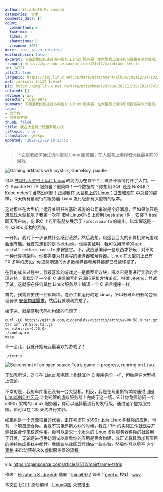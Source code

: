 ```yaml
---
author: Elizabeth K. Joseph
categories: 技术
comments_data: []
count:
  commentnum: 0
  favtimes: 0
  likes: 0
  sharetimes: 0
  viewnum: 3625
date: '2021-12-29 10:23:52'
editorchoice: false
excerpt: 下面是我如何通过访问虚拟 Linux 服务器，在大型机上编译和玩我最喜欢的游戏。
fromurl: https://opensource.com/article/21/12/mainframe-tetris
id: 14127
islctt: true
largepic: https://img.linux.net.cn/data/attachment/album/202112/29/102337wl9sx335t3gxguc5.jpg
url: /article-14127-1.html
pic: https://img.linux.net.cn/data/attachment/album/202112/29/102337wl9sx335t3gxguc5.jpg.thumb.jpg
related: []
reviewer: wxy
selector: lujun9972
summary: 下面是我如何通过访问虚拟 Linux 服务器，在大型机上编译和玩我最喜欢的游戏。
tags:
- 大型机
- 俄罗斯方块
thumb: false
title: 我在大型机上玩俄罗斯方块
titlepic: true
translator: geekpi
updated: '2021-12-29 10:23:52'
---
```



> 
> 下面是我如何通过访问虚拟 Linux 服务器，在大型机上编译和玩我最喜欢的游戏。
> 
> 
> 


![](https://img.linux.net.cn/data/attachment/album/202112/29/102337wl9sx335t3gxguc5.jpg "Gaming artifacts with joystick, GameBoy, paddle")


可以 [在现代大型机上运行 Linux](https://opensource.com/article/19/9/linux-mainframes-part-1) 的能力为在该平台上做各种事情打开了大门。一个 Apache HTTP 服务器？很简单！一个数据库？你想用 SQL 还是 NoSQL？Kubernetes？当然没问题！正如我在 [大型机上的 Linux：过去和现在](https://opensource.com/article/19/9/linux-mainframes-part-2) 中总结的那样，今天所有最流行的服务器 Linux 发行版都有大型机的版本。


这对那些在大型机上运行关键任务基础设施的公司来说是个好消息，但如果你只是想玩玩大型机呢？我第一次在 IBM LinuxONE 上使用 bash shell 时，安装了 irssi 聊天客户端，向 IRC 上的所有朋友展示了 `/proc/cpuinfo` 的输出，以炫耀这是一个 s390x 架构的系统。


一开始，我对下一步该做什么感到茫然。然后我想，用这台巨大的计算机来玩游戏会很有趣。我首先想到的是 [NetHack](https://www.nethack.org/)，但事实证明，我可以用简单的 `apt install nethack-console` 来安装它。不，我应该编译一些东西才好玩！对于每一种计算机架构，你都需要为其编写的编译器和解释器。Linux 在大型机上已有 20 多年的历史，你通常期望的大多数编译器和解释器都已经被移植了。


在我的成长过程中，我最喜欢的游戏之一是俄罗斯方块，所以它是我进行实验的合理选择。我找到了一个用 C 语言编写的开源俄罗斯方块游戏，叫做 [vitetris](http://victornils.net/tetris/)，并试了试。这就像在任何其他 Linux 服务器上编译一个 C 语言程序一样。


首先，我需要安装一些依赖项。这台主机运行的是 Linux，所以我可以用我的包管理器来 [安装构建需求](https://opensource.com/article/21/11/compiling-code)，然后我就顺利完成了。


接下来，就是获取代码和构建的问题了：



```
curl -LO https://github.com/vicgeralds/vitetris/archive/v0.58.0.tar.gz
tar xvf v0.58.0.tar.gz
cd vitetris-0.58.0/
./configure
make

```

不一会儿，我就开始玩我最喜欢的游戏了！



```
./tetris

```

![Screenshot of an open source Tetris game in progress, running on Linux](https://img.linux.net.cn/data/attachment/album/202112/29/102354dxfhpmmpbxkvhcbc.png "Tetris")


正如我所说，这与在 Linux 服务器上构建其他 C 程序完全一样，但你是在大型机上做的。


不幸的是，我的车库里还没有一台大型机。相反，我是在马里斯特学院通过 [IBM LinuxONE 社区云](https://developer.ibm.com/gettingstarted/ibm-linuxone/) 计划托管的虚拟服务器上完成了这一切。它让你免费访问一个 s390x 架构的 Linux 服务器，你可以选择最流行的发行版。通过这个虚拟服务器，你可以在 120 天内进行实验。


如果你是一个开源项目的代表，正在考虑在 s390x 上为 Linux 构建你的应用，也有一个项目适合你。当我不玩俄罗斯方块的时候，我在 IBM 的实际工作就是与开源社区合作来做这件事。你可以请求一个永久的 Linux 虚拟服务器供你的社区用于开发，无论是进行手动测试以查看你的应用是否会构建，或正式将其添加到项目的持续集成系统中都行。我建议从社区云开始做一些实验，然后你可以填写 [这个表格](https://www.ibm.com/community/z/open-source/virtual-machines-request/) 来启动获得永久虚拟服务器的流程。




---


via: <https://opensource.com/article/21/12/mainframe-tetris>


作者：[Elizabeth K. Joseph](https://opensource.com/users/pleia2) 选题：[lujun9972](https://github.com/lujun9972) 译者：[geekpi](https://github.com/geekpi) 校对：[wxy](https://github.com/wxy)


本文由 [LCTT](https://github.com/LCTT/TranslateProject) 原创编译，[Linux中国](https://linux.cn/) 荣誉推出